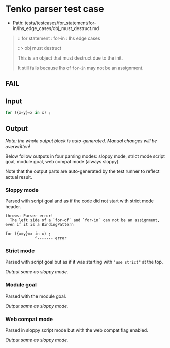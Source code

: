 # Tenko parser test case

- Path: tests/testcases/for_statement/for-in/lhs_edge_cases/obj_must_destruct.md

> :: for statement : for-in : lhs edge cases
>
> ::> obj must destruct
>
> This is an object that must destruct due to the init.
>
> It still fails because lhs of `for-in` may not be an assignment.

## FAIL

## Input

`````js
for ({x=y}=x in x) ;
`````

## Output

_Note: the whole output block is auto-generated. Manual changes will be overwritten!_

Below follow outputs in four parsing modes: sloppy mode, strict mode script goal, module goal, web compat mode (always sloppy).

Note that the output parts are auto-generated by the test runner to reflect actual result.

### Sloppy mode

Parsed with script goal and as if the code did not start with strict mode header.

`````
throws: Parser error!
  The left side of a `for-of` and `for-in` can not be an assignment, even if it is a BindingPattern

for ({x=y}=x in x) ;
             ^------- error
`````

### Strict mode

Parsed with script goal but as if it was starting with `"use strict"` at the top.

_Output same as sloppy mode._

### Module goal

Parsed with the module goal.

_Output same as sloppy mode._

### Web compat mode

Parsed in sloppy script mode but with the web compat flag enabled.

_Output same as sloppy mode._
